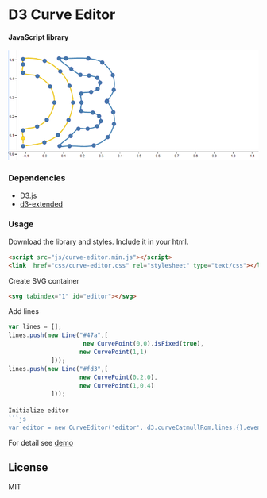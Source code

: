 D3 Curve Editor
====
#### JavaScript library
![curve editor](https://github.com/Ni55aN/D3-Curve-editor/blob/master/demo/screenshot.png?raw=true)

### Dependencies
  - [D3.js](https://github.com/d3/d3)
  - [d3-extended](https://github.com/wbkd/d3-extended)

### Usage
Download the library and styles. Include it in your html.
```html
<script src="js/curve-editor.min.js"></script>
<link  href="css/curve-editor.css" rel="stylesheet" type="text/css"></link>
```
Create SVG container
```html
<svg tabindex="1" id="editor"></svg>
```
Add lines
```js
var lines = [];
lines.push(new Line("#47a",[
                     new CurvePoint(0,0).isFixed(true),
                    new CurvePoint(1,1)
            ]));
lines.push(new Line("#fd3",[
                    new CurvePoint(0.2,0),
                    new CurvePoint(1,0.4)
            ]));
      
Initialize editor
```js  
var editor = new CurveEditor('editor', d3.curveCatmullRom,lines,{},event);
```
For detail see [demo](https://github.com/Ni55aN/D3-Curve-editor/tree/master/demo)


License
----
MIT